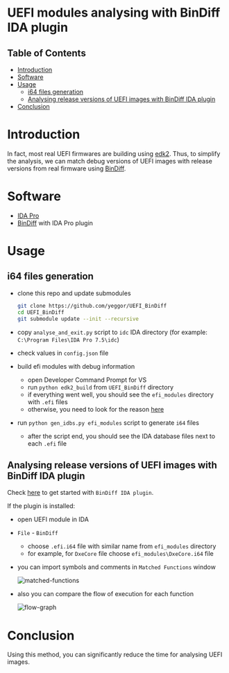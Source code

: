 # UEFI modules analysing with BinDiff IDA plugin

## Table of Contents

- [Introduction](#introduction)
- [Software](#software)
- [Usage](#usage)
  - [i64 files generation](#i64-files-generation)
  - [Analysing release versions of UEFI images with BinDiff IDA plugin](#analysing-release-versions-of-uefi-images-with-bindiff-ida-plugin)
- [Conclusion](#conclusion)

# Introduction

In fact, most real UEFI firmwares are building using [edk2](https://github.com/tianocore/edk2). Thus, to simplify the analysis, we can match debug versions of UEFI images with release versions from real firmware using [BinDiff](https://www.zynamics.com/bindiff.html).

# Software

* [IDA Pro](https://www.hex-rays.com/products/ida/)
* [BinDiff](https://www.zynamics.com/bindiff.html) with IDA Pro plugin

# Usage

## i64 files generation

* clone this repo and update submodules

    ```bash
    git clone https://github.com/yeggor/UEFI_BinDiff
    cd UEFI_BinDiff
    git submodule update --init --recursive
    ```

* copy `analyse_and_exit.py` script to `idc` IDA directory (for example: `C:\Program Files\IDA Pro 7.5\idc`)
* check values in `config.json` file
* build efi modules with debug information

    * open Developer Command Prompt for VS
    * run `python edk2_build` from `UEFI_BinDiff` directory
    * if everything went well, you should see the `efi_modules` directory with `.efi` files
    * otherwise, you need to look for the reason [here](https://github.com/tianocore/tianocore.github.io/wiki/Getting-Started-with-EDK-II)

* run `python gen_idbs.py efi_modules` script to generate `i64` files

    * after the script end, you should see the IDA database files next to each `.efi` file

## Analysing release versions of UEFI images with BinDiff IDA plugin

Check [here](https://www.zynamics.com/bindiff/manual/index.html#N20676) to get started with `BinDiff IDA plugin`.

If the plugin is installed:

* open UEFI module in IDA
* `File` - `BinDiff`

    * choose `.efi.i64` file with similar name from `efi_modules` directory 
    * for example, for `DxeCore` file choose `efi_modules\DxeCore.i64` file

* you can import symbols and comments in `Matched Functions` window

    ![matched-functions](https://raw.githubusercontent.com/yeggor/UEFI_BinDiff/master/img/matched-functions.png)

* also you can compare the flow of execution for each function

    ![flow-graph](https://raw.githubusercontent.com/yeggor/UEFI_BinDiff/master/img/flow-graph.png)

# Conclusion

Using this method, you can significantly reduce the time for analysing UEFI images.
